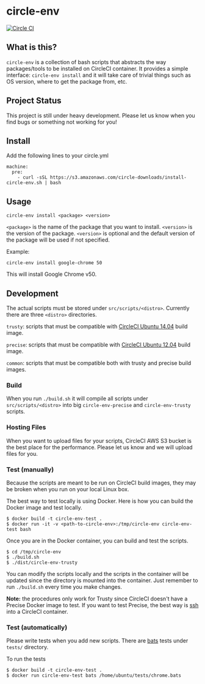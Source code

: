 # circle-env

[![Circle CI](https://circleci.com/gh/circleci/circle-env.svg?style=svg)](https://circleci.com/gh/circleci/circle-env)

## What is this?

`circle-env` is a collection of bash scripts that abstracts the way packages/tools to be installed on CircleCI container. It provides a simple interface: `circle-env install` and it will take care of trivial things such as OS version, where to get the package from, etc.

## Project Status
This project is still under heavy development. Please let us know when you find bugs or something not working for you!

## Install

Add the following lines to your circle.yml

```
machine:
  pre:
    - curl -sSL https://s3.amazonaws.com/circle-downloads/install-circle-env.sh | bash
```

## Usage

```
circle-env install <package> <version>
```

`<package>` is the name of the package that you want to install. `<version>` is the version of the package. `<version>` is optional and the default version of the package will be used if not specified.


Example:

```
circle-env install google-chrome 50
```

This will install Google Chrome v50.

## Development

The actual scripts must be stored under `src/scripts/<distro>`. Currently there are three `<distro>` directories.

`trusty`: scripts that must be compatible with [CircleCI Ubuntu 14.04](https://circleci.com/docs/build-image-trusty/) build image.

`precise`: scripts that must be compatible with [CircleCI Ubuntu 12.04](https://circleci.com/docs/build-image-precise/) build image.

`common`: scripts that must be compatible both with trusty and precise build images.

### Build

When you run `./build.sh` it will compile all scripts under `src/scripts/<distro>` into big `circle-env-precise` and `circle-env-trusty` scripts.

### Hosting Files

When you want to upload files for your scripts, CircleCI AWS S3 bucket is the best place for the performance. Please let us know and we will upload files for you.

### Test (manually)

Because the scripts are meant to be run on CircleCI build images, they may be broken when you run on your local Linux box.


The best way to test locally is using Docker. Here is how you can build the Docker image and test locally.

```
$ docker build -t circle-env-test .
$ docker run -it -v <path-to-circle-env>:/tmp/circle-env circle-env-test bash
```

Once you are in the Docker container, you can build and test the scripts.

```
$ cd /tmp/circle-env
$ ./build.sh
$ ./dist/circle-env-trusty
```

You can modify the scripts locally and the scripts in the container will be updated since the directory is mounted into the container. Just remember to run `./build.sh` every time you make changes.

**Note:**
the procedures only work for Trusty since CircleCI doesn't have a Precise Docker image to test. If you want to test Precise, the best way is [ssh](https://circleci.com/docs/ssh-build/) into a CircleCI container.

### Test (automatically)

Please write tests when you add new scripts. There are [bats](https://github.com/sstephenson/bats) tests under `tests/` directory.

To run the tests

```
$ docker build -t circle-env-test .
$ docker run circle-env-test bats /home/ubuntu/tests/chrome.bats
```

